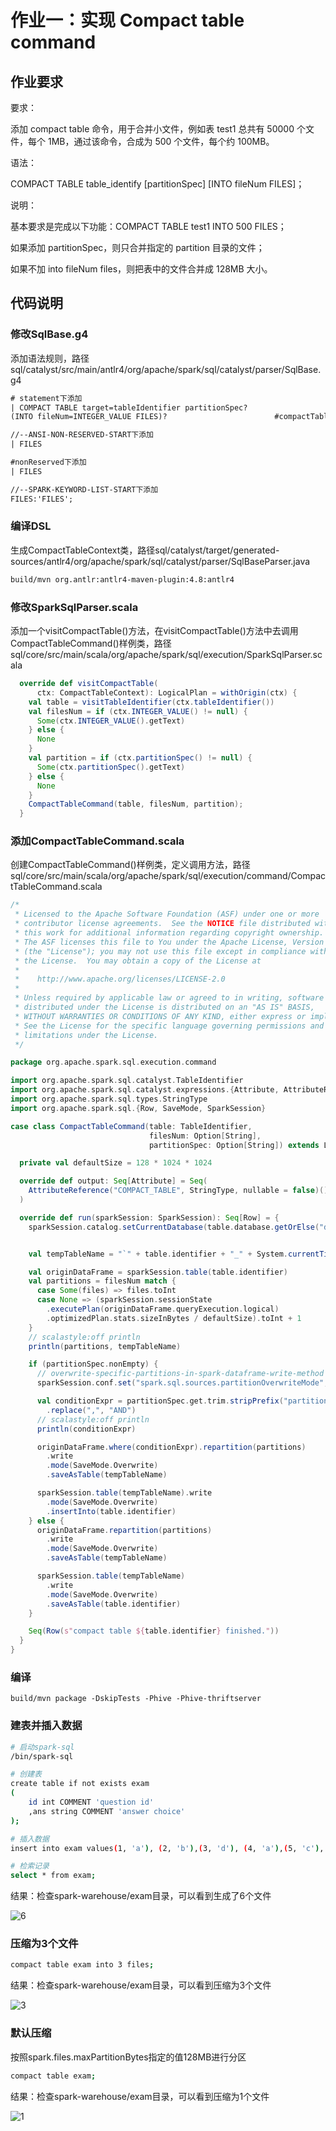 # 作业一：实现 Compact table command

## 作业要求

要求：

添加 compact table 命令，用于合并小文件，例如表 test1 总共有 50000 个文件，每个 1MB，通过该命令，合成为 500 个文件，每个约 100MB。

语法：

COMPACT TABLE table_identify [partitionSpec] [INTO fileNum FILES]；

说明：

基本要求是完成以下功能：COMPACT TABLE test1 INTO 500 FILES；

如果添加 partitionSpec，则只合并指定的 partition 目录的文件；

如果不加 into fileNum files，则把表中的文件合并成 128MB 大小。

## 代码说明

### 修改SqlBase.g4

添加语法规则，路径sql/catalyst/src/main/antlr4/org/apache/spark/sql/catalyst/parser/SqlBase.g4

```xml
# statement下添加
| COMPACT TABLE target=tableIdentifier partitionSpec?
(INTO fileNum=INTEGER_VALUE FILES)?                        #compactTable

//--ANSI-NON-RESERVED-START下添加
| FILES

#nonReserved下添加
| FILES

//--SPARK-KEYWORD-LIST-START下添加
FILES:'FILES';
```
### 编译DSL

生成CompactTableContext类，路径sql/catalyst/target/generated-sources/antlr4/org/apache/spark/sql/catalyst/parser/SqlBaseParser.java

```bash
build/mvn org.antlr:antlr4-maven-plugin:4.8:antlr4
```

### 修改SparkSqlParser.scala

添加一个visitCompactTable()方法，在visitCompactTable()方法中去调用CompactTableCommand()样例类，路径sql/core/src/main/scala/org/apache/spark/sql/execution/SparkSqlParser.scala

```scala
  override def visitCompactTable(
      ctx: CompactTableContext): LogicalPlan = withOrigin(ctx) {
    val table = visitTableIdentifier(ctx.tableIdentifier())
    val filesNum = if (ctx.INTEGER_VALUE() != null) {
      Some(ctx.INTEGER_VALUE().getText)
    } else {
      None
    }
    val partition = if (ctx.partitionSpec() != null) {
      Some(ctx.partitionSpec().getText)
    } else {
      None
    }
    CompactTableCommand(table, filesNum, partition);
  }
```
### 添加CompactTableCommand.scala

创建CompactTableCommand()样例类，定义调用方法，路径sql/core/src/main/scala/org/apache/spark/sql/execution/command/CompactTableCommand.scala

```scala
/*
 * Licensed to the Apache Software Foundation (ASF) under one or more
 * contributor license agreements.  See the NOTICE file distributed with
 * this work for additional information regarding copyright ownership.
 * The ASF licenses this file to You under the Apache License, Version 2.0
 * (the "License"); you may not use this file except in compliance with
 * the License.  You may obtain a copy of the License at
 *
 *    http://www.apache.org/licenses/LICENSE-2.0
 *
 * Unless required by applicable law or agreed to in writing, software
 * distributed under the License is distributed on an "AS IS" BASIS,
 * WITHOUT WARRANTIES OR CONDITIONS OF ANY KIND, either express or implied.
 * See the License for the specific language governing permissions and
 * limitations under the License.
 */

package org.apache.spark.sql.execution.command

import org.apache.spark.sql.catalyst.TableIdentifier
import org.apache.spark.sql.catalyst.expressions.{Attribute, AttributeReference}
import org.apache.spark.sql.types.StringType
import org.apache.spark.sql.{Row, SaveMode, SparkSession}

case class CompactTableCommand(table: TableIdentifier,
                               filesNum: Option[String],
                               partitionSpec: Option[String]) extends LeafRunnableCommand {

  private val defaultSize = 128 * 1024 * 1024

  override def output: Seq[Attribute] = Seq(
    AttributeReference("COMPACT_TABLE", StringType, nullable = false)()
  )

  override def run(sparkSession: SparkSession): Seq[Row] = {
    sparkSession.catalog.setCurrentDatabase(table.database.getOrElse("default"))


    val tempTableName = "`" + table.identifier + "_" + System.currentTimeMillis() + "`"

    val originDataFrame = sparkSession.table(table.identifier)
    val partitions = filesNum match {
      case Some(files) => files.toInt
      case None => (sparkSession.sessionState
        .executePlan(originDataFrame.queryExecution.logical)
        .optimizedPlan.stats.sizeInBytes / defaultSize).toInt + 1
    }
    // scalastyle:off println
    println(partitions, tempTableName)

    if (partitionSpec.nonEmpty) {
      // overwrite-specific-partitions-in-spark-dataframe-write-method
      sparkSession.conf.set("spark.sql.sources.partitionOverwriteMode", "dynamic")

      val conditionExpr = partitionSpec.get.trim.stripPrefix("partition(").dropRight(1)
        .replace(",", "AND")
      // scalastyle:off println
      println(conditionExpr)

      originDataFrame.where(conditionExpr).repartition(partitions)
        .write
        .mode(SaveMode.Overwrite)
        .saveAsTable(tempTableName)

      sparkSession.table(tempTableName).write
        .mode(SaveMode.Overwrite)
        .insertInto(table.identifier)
    } else {
      originDataFrame.repartition(partitions)
        .write
        .mode(SaveMode.Overwrite)
        .saveAsTable(tempTableName)

      sparkSession.table(tempTableName)
        .write
        .mode(SaveMode.Overwrite)
        .saveAsTable(table.identifier)
    }

    Seq(Row(s"compact table ${table.identifier} finished."))
  }
}
```
### 编译

```
build/mvn package -DskipTests -Phive -Phive-thriftserver
```

### 建表并插入数据

```bash
# 启动spark-sql
/bin/spark-sql

# 创建表
create table if not exists exam
(
    id int COMMENT 'question id'
    ,ans string COMMENT 'answer choice'
);

# 插入数据
insert into exam values(1, 'a'), (2, 'b'),(3, 'd'), (4, 'a'),(5, 'c'), (6, 'd');

# 检索记录
select * from exam;
```

结果：检查spark-warehouse/exam目录，可以看到生成了6个文件

![6](https://tva1.sinaimg.cn/large/e6c9d24ely1h2obcuxg6xj214m09mdiq.jpg)

### 压缩为3个文件

```bash
compact table exam into 3 files;
```

结果：检查spark-warehouse/exam目录，可以看到压缩为3个文件

![3](https://tva1.sinaimg.cn/large/e6c9d24ely1h2obd1uinrj20x407q75y.jpg)

### 默认压缩

按照spark.files.maxPartitionBytes指定的值128MB进行分区

```bash
compact table exam;
```

结果：检查spark-warehouse/exam目录，可以看到压缩为1个文件

![1](https://tva1.sinaimg.cn/large/e6c9d24ely1h2obd71vbwj213w04yaax.jpg)
